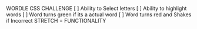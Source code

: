 WORDLE CSS CHALLENGE
[ ] Ability to Select letters
[ ] Ability to highlight words
[ ] Word turns green if its a actual word
[ ] Word turns red and Shakes if Incorrect
STRETCH = FUNCTIONALITY
